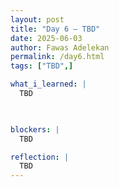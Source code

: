 ```yaml
---
layout: post
title: "Day 6 – TBD"
date: 2025-06-03
author: Fawas Adelekan
permalink: /day6.html
tags: ["TBD",]

what_i_learned: |
  TBD

  

blockers: |
  TBD

reflection: |
  TBD
---
```


